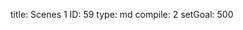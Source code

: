 title:          Scenes 1
ID:             59
type:           md
compile:        2
setGoal:        500


